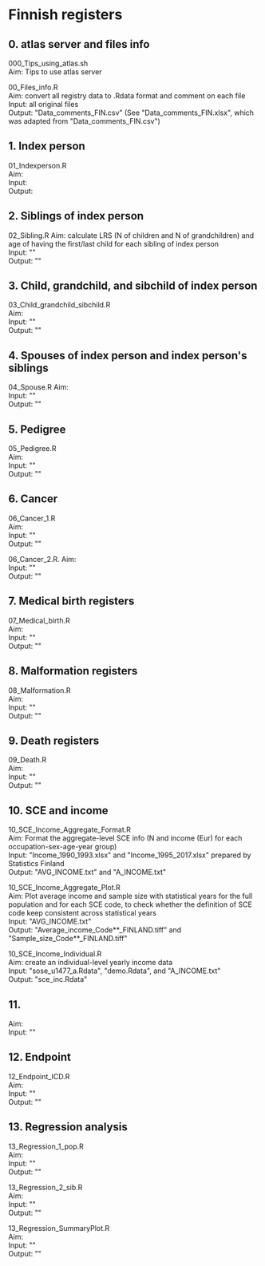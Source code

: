 # Finnish registers


## 0. atlas server and files info  
000_Tips_using_atlas.sh  
Aim: Tips to use atlas server  

00_Files_info.R  
Aim: convert all registry data to .Rdata format and comment on each file  
Input: all original files  
Output: "Data_comments_FIN.csv" (See "Data_comments_FIN.xlsx", which was adapted from "Data_comments_FIN.csv")  


## 1. Index person  
01_Indexperson.R  
Aim:  
Input:  
Output:  


## 2. Siblings of index person   
02_Sibling.R
Aim: calculate LRS (N of children and N of grandchildren) and age of having the first/last child for each sibling of index person   
Input: ""   
Output: ""  


## 3. Child, grandchild, and sibchild of index person  
03_Child_grandchild_sibchild.R  
Aim:    
Input: ""   
Output: ""  


## 4. Spouses of index person and index person's siblings  
04_Spouse.R
Aim:    
Input: ""   
Output: ""  


## 5. Pedigree   
05_Pedigree.R  
Aim:    
Input: ""   
Output: ""  


## 6. Cancer
06_Cancer_1.R   
Aim:    
Input: ""   
Output: ""  

06_Cancer_2.R. 
Aim:    
Input: ""   
Output: ""  


## 7. Medical birth registers
07_Medical_birth.R  
Aim:    
Input: ""   
Output: ""  


## 8. Malformation registers
08_Malformation.R  
Aim:    
Input: ""   
Output: ""  


## 9. Death registers
09_Death.R  
Aim:    
Input: ""   
Output: ""  


## 10. SCE and income
10_SCE_Income_Aggregate_Format.R  
Aim: Format the aggregate-level SCE info (N and income (Eur) for each occupation-sex-age-year group)  
Input: "Income_1990_1993.xlsx" and "Income_1995_2017.xlsx" prepared by Statistics Finland  
Output: "AVG_INCOME.txt" and "A_INCOME.txt"  

10_SCE_Income_Aggregate_Plot.R  
Aim: Plot average income and sample size with statistical years for the full population and for each SCE code, to check whether the definition of SCE code keep consistent across statistical years  
Input: "AVG_INCOME.txt"  
Output: "Average_income_Code**_FINLAND.tiff" and "Sample_size_Code**_FINLAND.tiff"  

10_SCE_Income_Individual.R  
Aim: create an individual-level yearly income data  
Input: "sose_u1477_a.Rdata", "demo.Rdata", and "A_INCOME.txt"  
Output: "sce_inc.Rdata"  


## 11.  
 
Aim:    
Input: ""   


## 12. Endpoint 
12_Endpoint_ICD.R  
Aim:    
Input: ""   
Output: ""  


## 13. Regression analysis
13_Regression_1_pop.R  
Aim:    
Input: ""   
Output: ""  

13_Regression_2_sib.R  
Aim:    
Input: ""   
Output: ""  

13_Regression_SummaryPlot.R  
Aim:    
Input: ""   
Output: ""  

